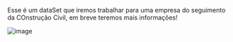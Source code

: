 Esse é um dataSet que iremos trabalhar para uma empresa do seguimento da COnstrução Civil, em breve teremos mais informações!

![image](https://github.com/user-attachments/assets/e66d39e2-5b65-4607-b65b-9b95406460d7)
 
